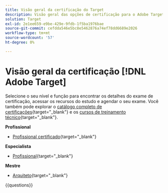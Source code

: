 ```yaml
---
title: Visão geral da certificação do Target
description: Visão geral das opções de certificação para o Adobe Target
solution: Target
exl-id: 2e1ee659-e9be-429e-9fdb-1f5ba1976bae
source-git-commit: cefdda546e5bc8e5462876a74ef78dd6689e2026
workflow-type: tm+mt
source-wordcount: '57'
ht-degree: 0%

---
```


# Visão geral da certificação [!DNL Adobe Target]

Selecione o seu nível e função para encontrar os detalhes do exame de certificação, acessar os recursos do estudo e agendar o seu exame. Você também pode explorar o [catálogo completo de certificações](https://certification.adobe.com/certifications){target="_blank"} e os [cursos de treinamento técnico](https://certification.adobe.com/courses/?/courses){target="_blank"}.

**Profissional**

* [Profissional certificado](https://certification.adobe.com/certification/target-business-practitioner-professional){target="_blank"} <!--AD0-E408-->

**Especialista**

* [Profissional](https://certification.adobe.com/certification/target-business-practitioner-expert){target="_blank"} <!--AD0-E406-->

**Mestre**

* [Arquiteto](https://certification.adobe.com/certification/target-architect-master){target="_blank"} <!--AD0-E409-->

{{questions}}

